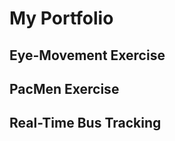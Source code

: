 # My Portfolio
## Eye-Movement Exercise
<a href="https://heathersmiles.github.io/Eye-Movement/"></a>
## PacMen Exercise
<a href="https://heathersmiles.github.io/PacMen/"></a>
## Real-Time Bus Tracking
<a href="https://heathersmiles.github.io/Real-Time-Bus-Tracker/"></a>
